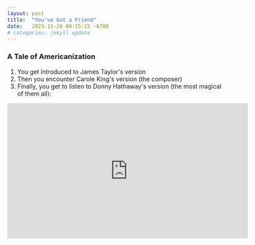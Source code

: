 ```yaml
---
layout: post
title:  "You've Got a Friend"
date:   2023-11-28 00:15:15 -0700
# categories: jekyll update
---
```


### A Tale of Americanization

1. You get introduced to James Taylor's version 
2. Then you encounter Carole King's version (the composer)
3. Finally, you get to listen to Donny Hathaway's version (the most magical of them all):

<iframe width="560" height="315" src="https://www.youtube.com/embed/eKJ_6BplqBM?si=499P4BqfILmjuu7r" title="YouTube video player" frameborder="0" allow="accelerometer; autoplay; clipboard-write; encrypted-media; gyroscope; picture-in-picture; web-share" allowfullscreen></iframe>




